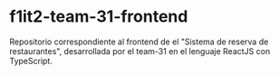 # f1it2-team-31-frontend
Repositorio correspondiente al frontend de el "Sistema de reserva de restaurantes", desarrollada por el team-31 en el lenguaje ReactJS con TypeScript.
